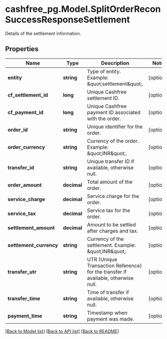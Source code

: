 # cashfree_pg.Model.SplitOrderReconSuccessResponseSettlement
Details of the settlement information.

## Properties

Name | Type | Description | Notes
------------ | ------------- | ------------- | -------------
**entity** | **string** | Type of entity. Example: \&quot;settlement\&quot;. | [optional] 
**cf_settlement_id** | **long** | Unique Cashfree settlement ID. | [optional] 
**cf_payment_id** | **long** | Unique Cashfree payment ID associated with the order. | [optional] 
**order_id** | **string** | Unique identifier for the order. | [optional] 
**order_currency** | **string** | Currency of the order. Example: \&quot;INR\&quot;. | [optional] 
**transfer_id** | **string** | Unique transfer ID if available, otherwise null. | [optional] 
**order_amount** | **decimal** | Total amount of the order. | [optional] 
**service_charge** | **decimal** | Service charge for the order. | [optional] 
**service_tax** | **decimal** | Service tax for the order. | [optional] 
**settlement_amount** | **decimal** | Amount to be settled after charges and tax. | [optional] 
**settlement_currency** | **string** | Currency of the settlement. Example: \&quot;INR\&quot;. | [optional] 
**transfer_utr** | **string** | UTR (Unique Transaction Reference) for the transfer if available, otherwise null. | [optional] 
**transfer_time** | **string** | Time of transfer if available, otherwise null. | [optional] 
**payment_time** | **string** | Timestamp when payment was made. | [optional] 

[[Back to Model list]](../README.md#documentation-for-models) [[Back to API list]](../README.md#documentation-for-api-endpoints) [[Back to README]](../README.md)

